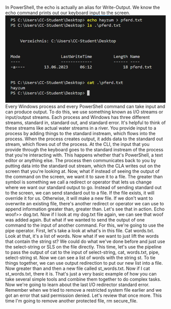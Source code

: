 
In PowerShell, the echo is actually an alias for Write-Output.  We know the echo command prints out our keyboard input to the screen. 
![pferd](images/pferd.png)
Every Windows process and every PowerShell command can take input and can produce output. To do this, we use something known as I/O streams or input/output streams. 
Each process and Windows has three different streams, standard in, standard out, and standard error. It's helpful to think of these streams like actual water streams in a river. You provide input to a process by adding things to the standard instream, which flows into the process. When the process creates output, it adds data to the standard out stream, which flows out of the process. At the CLI, the input that you provide through the keyboard goes to the standard instream of the process that you're interacting with. This happens whether that's PowerShell, a text editor or anything else. The process then communicates back to you by putting data into the standard out stream, which the CLA writes out on the screen that you're looking at. Now, what if instead of seeing the output of the command on the screen, we want it to save it to a file. The greater than symbol is something we call a redirect or operator that lets us change where we want our standard output to go. Instead of sending standard out to the screen, we can send standard out to a file. If the file exists, it will override it for us. Otherwise, it will make a new file. If we don't want to overwrite an existing file, there's another redirect or operator we can use to append information greater than, greater than. Let's see that in action. Echo woof>> dog.txt. Now if I look at my dog.txt file again, we can see that woof was added again. But what if we wanted to send the output of one command to the input of another command. For this, we're going to use the pipe operator. First, let's take a look at what's in this file. Cat words.txt. Look at that, it's a list of words. Now what if we want to just lift the words that contain the string st? We could do what we've done before and just use the select-string or SLS on the file directly. This time, let's use the pipeline to pass the output of cat to the input of select-string, cat, words.txt, pipe, select-string st. Now we can see a list of words with the string st. To tie things together, we can use output redirection to put our new list into a file. Now greater than and then a new file called st_words.txt. Now if I cat st_words.txt, there it is. That's just a very basic example of how you can take several simple tools and combine them together to do complex tasks. Now we're going to learn about the last I/O redirector standard error. Remember when we tried to remove a restricted system file earlier and we got an error that said permission denied. Let's review that once more. This time I'm going to remove another protected file, rm secure_file.